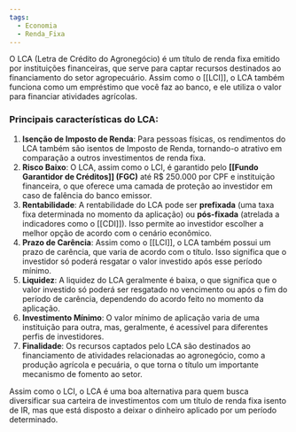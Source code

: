 ```yaml
---
tags:
  - Economia
  - Renda_Fixa
---
```

O LCA (Letra de Crédito do Agronegócio) é um título de renda fixa emitido por instituições financeiras, que serve para captar recursos destinados ao financiamento do setor agropecuário. Assim como o [[LCI]], o LCA também funciona como um empréstimo que você faz ao banco, e ele utiliza o valor para financiar atividades agrícolas.

### Principais características do LCA:

1. **Isenção de Imposto de Renda**: Para pessoas físicas, os rendimentos do LCA também são isentos de Imposto de Renda, tornando-o atrativo em comparação a outros investimentos de renda fixa.
2. **Risco Baixo**: O LCA, assim como o LCI, é garantido pelo **[[Fundo Garantidor de Créditos]] (FGC)** até R$ 250.000 por CPF e instituição financeira, o que oferece uma camada de proteção ao investidor em caso de falência do banco emissor.
3. **Rentabilidade**: A rentabilidade do LCA pode ser **prefixada** (uma taxa fixa determinada no momento da aplicação) ou **pós-fixada** (atrelada a indicadores como o [[CDI]]). Isso permite ao investidor escolher a melhor opção de acordo com o cenário econômico.
4. **Prazo de Carência**: Assim como o [[LCI]], o LCA também possui um prazo de carência, que varia de acordo com o título. Isso significa que o investidor só poderá resgatar o valor investido após esse período mínimo.
5. **Liquidez**: A liquidez do LCA geralmente é baixa, o que significa que o valor investido só poderá ser resgatado no vencimento ou após o fim do período de carência, dependendo do acordo feito no momento da aplicação.
6. **Investimento Mínimo**: O valor mínimo de aplicação varia de uma instituição para outra, mas, geralmente, é acessível para diferentes perfis de investidores.
7. **Finalidade**: Os recursos captados pelo LCA são destinados ao financiamento de atividades relacionadas ao agronegócio, como a produção agrícola e pecuária, o que torna o título um importante mecanismo de fomento ao setor.

Assim como o LCI, o LCA é uma boa alternativa para quem busca diversificar sua carteira de investimentos com um título de renda fixa isento de IR, mas que está disposto a deixar o dinheiro aplicado por um período determinado.